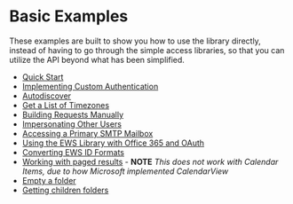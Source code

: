 # Basic Examples

These examples are built to show you how to use the library directly, instead of having to go through the simple access
libraries, so that you can utilize the API beyond what has been simplified.

 * [Quick Start](quickstart.php)
 * [Implementing Custom Authentication](customAuthentication.php)
 * [Autodiscover](autodiscover.php)
 * [Get a List of Timezones](getServerTimezones.php)
 * [Building Requests Manually](buildingRequests.php)
 * [Impersonating Other Users](impersonation.php)
 * [Accessing a Primary SMTP Mailbox](primarySmtpAddress.php)
 * [Using the EWS Library with Office 365 and OAuth](authenticatingWithOAuth.php)
 * [Converting EWS ID Formats](convertItemIdFormat.php)
 * [Working with paged results](pagingRequests.php) - **NOTE** *This does not work with Calendar Items, due to how Microsoft implemented CalendarView*
 * [Empty a folder](emptyFolder.php)
 * [Getting children folders](childrenFolders.php)
